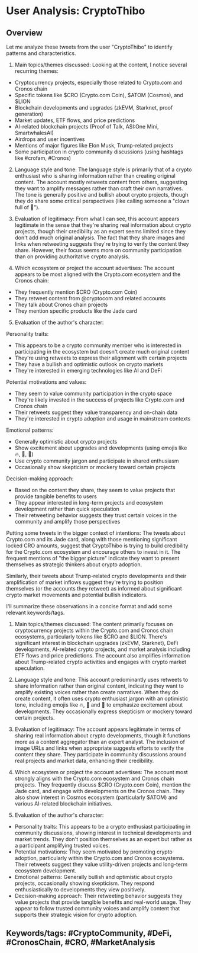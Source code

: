 # User Analysis: CryptoThibo

## Overview

<think>
Let me analyze these tweets from the user "CryptoThibo" to identify patterns and characteristics.

1. Main topics/themes discussed:
Looking at the content, I notice several recurring themes:

- Cryptocurrency projects, especially those related to Crypto.com and Cronos chain
- Specific tokens like $CRO (Crypto.com Coin), $ATOM (Cosmos), and $LION
- Blockchain developments and upgrades (zkEVM, Starknet, proof generation)
- Market updates, ETF flows, and price predictions
- AI-related blockchain projects (Proof of Talk, ASI:One Mini, SmartwhalesAI)
- Airdrops and user incentives
- Mentions of major figures like Elon Musk, Trump-related projects
- Some participation in crypto community discussions (using hashtags like #crofam, #Cronos)

2. Language style and tone:
The language style is primarily that of a crypto enthusiast who is sharing information rather than creating original content. The account mostly retweets content from others, suggesting they want to amplify messages rather than craft their own narratives. The tone is generally positive and bullish about crypto projects, though they do share some critical perspectives (like calling someone a "clown full of 💩").

3. Evaluation of legitimacy:
From what I can see, this account appears legitimate in the sense that they're sharing real information about crypto projects, though their credibility as an expert seems limited since they don't add much original analysis. The fact that they share images and links when retweeting suggests they're trying to verify the content they share. However, their focus seems more on community participation than on providing authoritative crypto analysis.

4. Which ecosystem or project the account advertises:
The account appears to be most aligned with the Crypto.com ecosystem and the Cronos chain:
- They frequently mention $CRO (Crypto.com Coin)
- They retweet content from @cryptocom and related accounts
- They talk about Cronos chain projects
- They mention specific products like the Jade card

5. Evaluation of the author's character:

Personality traits:
- This appears to be a crypto community member who is interested in participating in the ecosystem but doesn't create much original content
- They're using retweets to express their alignment with certain projects
- They have a bullish and optimistic outlook on crypto markets
- They're interested in emerging technologies like AI and DeFi

Potential motivations and values:
- They seem to value community participation in the crypto space
- They're likely invested in the success of projects like Crypto.com and Cronos chain
- Their retweets suggest they value transparency and on-chain data
- They're interested in crypto adoption and usage in mainstream contexts

Emotional patterns:
- Generally optimistic about crypto projects
- Show excitement about upgrades and developments (using emojis like 🔥, 💪, 🚨)
- Use crypto community jargon and participate in shared enthusiasm
- Occasionally show skepticism or mockery toward certain projects

Decision-making approach:
- Based on the content they share, they seem to value projects that provide tangible benefits to users
- They appear interested in long-term projects and ecosystem development rather than quick speculation
- Their retweeting behavior suggests they trust certain voices in the community and amplify those perspectives

Putting some tweets in the bigger context of intentions:
The tweets about Crypto.com and its Jade card, along with those mentioning significant locked CRO amounts, suggest that CryptoThibo is trying to build credibility for the Crypto.com ecosystem and encourage others to invest in it. The frequent mentions of "the bigger picture" indicate they want to present themselves as strategic thinkers about crypto adoption.

Similarly, their tweets about Trump-related crypto developments and their amplification of market inflows suggest they're trying to position themselves (or the accounts they retweet) as informed about significant crypto market movements and potential bullish indicators.

I'll summarize these observations in a concise format and add some relevant keywords/tags.
</think>

1. Main topics/themes discussed:
The content primarily focuses on cryptocurrency projects within the Crypto.com and Cronos chain ecosystems, particularly tokens like $CRO and $LION. There's significant interest in blockchain upgrades (zkEVM, Starknet), DeFi developments, AI-related crypto projects, and market analysis including ETF flows and price predictions. The account also amplifies information about Trump-related crypto activities and engages with crypto market speculation.

2. Language style and tone:
This account predominantly uses retweets to share information rather than original content, indicating they want to amplify existing voices rather than create narratives. When they do create content, it often uses crypto enthusiast jargon with an optimistic tone, including emojis like 🔥, 💪 and 🚨 to emphasize excitement about developments. They occasionally express skepticism or mockery toward certain projects.

3. Evaluation of legitimacy:
The account appears legitimate in terms of sharing real information about crypto developments, though it functions more as a content aggregator than an expert analyst. The inclusion of image URLs and links when appropriate suggests efforts to verify the content they share. They participate in community discussions around real projects and market data, enhancing their credibility.

4. Which ecosystem or project the account advertises:
The account most strongly aligns with the Crypto.com ecosystem and Cronos chain projects. They frequently discuss $CRO (Crypto.com Coin), mention the Jade card, and engage with developments on the Cronos chain. They also show interest in Cosmos ecosystem (particularly $ATOM) and various AI-related blockchain initiatives.

5. Evaluation of the author's character:
- Personality traits: This appears to be a crypto enthusiast participating in community discussions, showing interest in technical developments and market trends. They don't position themselves as an expert but rather as a participant amplifying trusted voices.
- Potential motivations: They seem motivated by promoting crypto adoption, particularly within the Crypto.com and Cronos ecosystems. Their retweets suggest they value utility-driven projects and long-term ecosystem development.
- Emotional patterns: Generally bullish and optimistic about crypto projects, occasionally showing skepticism. They respond enthusiastically to developments they view positively.
- Decision-making approach: Their retweeting behavior suggests they value projects that provide tangible benefits and real-world usage. They appear to follow trusted community voices and amplify content that supports their strategic vision for crypto adoption.

Keywords/tags: #CryptoCommunity, #DeFi, #CronosChain, #CRO, #MarketAnalysis
---
